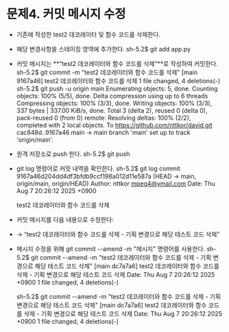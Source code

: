 # 문제4. 커밋 메시지 수정
* 기존에 작성한 test2 데코레이터 및 함수 코드를 삭제한다.
* 해당 변경사항을 스테이징 영역에 추가한다.
    sh-5.2$ git add app.py
* 커밋 메시지는 **“test2 데코레이터와 함수 코드를 삭제”**로 작성하여 커밋한다.
    sh-5.2$ git commit -m "test2 데코레이터와 함수 코드를 삭제"
    [main 9167a46] test2 데코레이터와 함수 코드를 삭제
    1 file changed, 4 deletions(-)
    sh-5.2$ git push -u origin main
    Enumerating objects: 5, done.
    Counting objects: 100% (5/5), done.
    Delta compression using up to 6 threads
    Compressing objects: 100% (3/3), done.
    Writing objects: 100% (3/3), 337 bytes | 337.00 KiB/s, done.
    Total 3 (delta 2), reused 0 (delta 0), pack-reused 0 (from 0)
    remote: Resolving deltas: 100% (2/2), completed with 2 local objects.
    To https://github.com/nttkor/david.git
    cac848d..9167a46  main -> main
    branch 'main' set up to track 'origin/main'.
* 원격 저장소로 push 한다.
    sh-5.2$ git push
* git log 명령어로 커밋 내역을 확인한다.
    sh-5.2$ git log
    commit 9167a46d204dd4df3bfdb9ccf198a012d11e587a (HEAD -> main, origin/main, origin/HEAD)
    Author: nttkor <mpeg4@ymail.com>
    Date:   Thu Aug 7 20:26:12 2025 +0900

    test2 데코레이터와 함수 코드를 삭제
* 커밋 메시지를 다음 내용으로 수정한다:
* → “test2 데코레이터와 함수 코드를 삭제 - 기획 변경으로 해당 테스트 코드 삭제”
* 메시지 수정을 위해 git commit --amend -m "메시지" 명령어를 사용한다.
    sh-5.2$ git commit --amend -m "test2 데코레이터와 함수 코드를 삭제 - 기획 변경으로 해당 테스트 코드 삭제"
    [main dc7a7a6] test2 데코레이터와 함수 코드를 삭제 - 기획 변경으로 해당 테스트 코드 삭제
    Date: Thu Aug 7 20:26:12 2025 +0900
    1 file changed, 4 deletions(-)

    sh-5.2$ git commit --amend -m "test2 데코레이터와 함수 코드를 삭제 - 기획 변경으로 해당 테스트 코드 삭제"
[main dc7a7a6] test2 데코레이터와 함수 코드를 삭제 - 기획 변경으로 해당 테스트 코드 삭제
 Date: Thu Aug 7 20:26:12 2025 +0900
 1 file changed, 4 deletions(-)